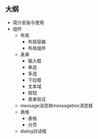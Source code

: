 ## 大纲
- 简介安装与使用
- 组件
  - 布局
    - 布局容器
    - 布局组件
  - 表单
    - 输入框
    - 单选
    - 多选
    - 下拉框
    - 文本域
    - 按钮
    - 表单验证
  - message消息和messagebox消息框
  - 表格
    - 表格
    - 分页
  - dialog对话框
